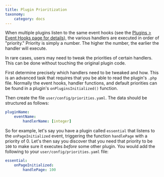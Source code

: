 ```yaml
---
title: Plugin Prioritization
taxonomy:
    category: docs
---
```


When multiple plugins listen to the same event hooks (see the [Plugins > Event Hooks page for details](../../plugins/event-hooks)), the various handlers are executed in order of "priority." Priority is simply a number. The higher the number, the earlier the handler will execute.

In rare cases, users may need to tweak the priorities of certain handlers. This can be done without touching the original plugin code.

First determine precisely which handlers need to be tweaked and how. This is an advanced task that requires that you be able to read the plugin's `.php` file. Normally the event hooks, handler functions, and default priorities can be found in a plugin's `onPluginsInitialized()` function.

Then create the file `user/config/priorities.yaml`. The data should be structured as follows:

```yaml
pluginName:
    eventName:
        handlerName: [integer]
```

So for example, let's say you have a plugin called `essential` that listens to the `onPageInitialized` event, triggering the function `handlePage` with a priority of 0. Let's then say you discover that you need that priority to be `100` to make sure it executes *before* some other plugin. You would add the following to your `user/config/priorities.yaml` file:

```yaml
essential:
    onPageInitialized:
        handlePage: 100
```
